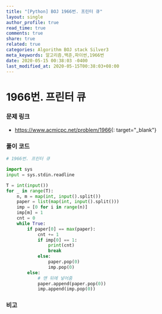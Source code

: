 ```yaml
---
title: "[Python] BOJ 1966번. 프린터 큐"
layout: single
author_profile: true
read_time: true
comments: true
share: true
related: true
categories: Algorithm BOJ stack Silver3
meta_keywords: 알고리즘,백준,파이썬,1966번
date: 2020-05-15 00:38:03 -0400
last_modified_at: 2020-05-15T00:38:03+08:00
---
```


# 1966번. 프린터 큐

### 문제 링크

- <https://www.acmicpc.net/problem/1966>{: target="\_blank"}

### 풀이 코드

```python
# 1966번. 프린터 큐

import sys
input = sys.stdin.readline

T = int(input())
for _ in range(T):
    n, m = map(int, input().split())
    paper = list(map(int, input().split()))
    imp = [0 for i in range(n)]
    imp[m] = 1
    cnt = 0
    while True:
        if paper[0] == max(paper):
            cnt += 1
            if imp[0] == 1:
                print(cnt)
                break
            else:
                paper.pop(0)
                imp.pop(0)
        else:
            # 맨 뒤에 넣어줌
            paper.append(paper.pop(0))
            imp.append(imp.pop(0))
```

### 비고
